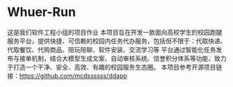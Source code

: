 # Whuer-Run
这是我们软件工程小组的项目作业
本项目旨在开发一款面向高校学生的校园跑腿服务平台，提供快捷、可信赖的校园内任务代办服务，包括但不限于：代取快递、代取餐饮、代购商品、陪玩陪聊、软件安装、交流学习等
平台通过智能化任务发布与接单机制，结合大模型生成文案、自动审核系统、信誉积分体系等功能，致力于打造一个干净、安全、高效、有趣的校园服务生态圈。
本项目参考开源项目链接：https://github.com/mcdssssss/ddapp

